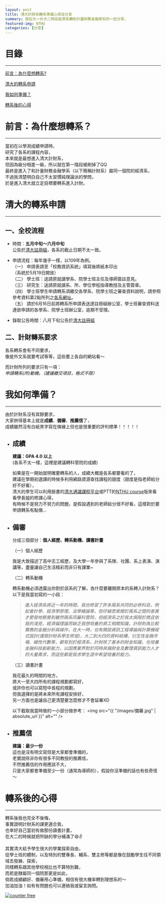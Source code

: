 ```yaml
---
layout: post
title: 清大計財系轉系準備心得及分享
summary: 我在大一升大二時從經濟系轉到計量財務金融學系的一些分享。
featured-img: NTHU
categories: [分享]
---
```


# 目錄

***

[前言：為什麼想轉系?](#前言)

[清大的轉系申請](#清大的轉系申請)

[我如何準備？](#我如何準備)

[轉系後的心得](#轉系後的心得)

<a name="前言"/>

# 前言：為什麼想轉系？

***

當初在以學測成績申請時，<br>
研究了各系的課程內容，<br>
本來就是最想進入清大計財系，<br>
但因為級分相差一級，所以就在第一階段被刷掉了QQ<br>
最終是進入了和計量財務金融學系（以下簡稱計財系）屬同一個院的經濟系，<br>
不過我清楚明白自己不太習慣純理論派的學問，<br>
於是進入清大就立定目標要轉系進入計財。<br>

<a name="清大的轉系申請"/>

# 清大的轉系申請

***

## 一、全校流程

- 時間：**五月中旬～六月中旬**<br>
公告於[清大註冊組](http://registra.site.nthu.edu.tw/index.php)，各系的截止日期不太一致。<br>

- 申請流程：每年幾乎一樣，以109年為例。<br>
    （一） 申請表請至「校務資訊系統」填寫後將紙本印出<br>
            （系統於5月19日開放）<br>
    （二） 學士班：送請原就讀學系、院學士班主任及導師簽註意見。<br>
    （三） 研究生：送請原就讀系、所、學位學程指導教授及主管簽章。<br>
    （四） 學士班學生申請轉系須繳交各學系、院學士班之審查資料說明，請參照參考資料第2點所列之[各系網址](http://registra.site.nthu.edu.tw/p/404-1211-135670.php?Lang=zh-tw)。<br>
    （五） 請於6月16日前將轉系所申請表送達註冊組辦公室，學士班審查資料送達欲申請的各學系、院學士班辦公室，逾期不受理。<br>

- 錄取公告時間：八月下旬公告於[清大註冊組](http://registra.site.nthu.edu.tw/index.php)

## 二、計財轉系要求

各系轉系會有不同要求，<br>
像是外文系就要考試等等，這些要上各自的網站看～<br>

而計財所列的要求只有一項：<br>
   *申請轉系(所)動機。（建議繳交項目，格式不限）*<br>

<a name="我如何準備"/>

# 我如何準備？

***

由於計財系沒有其餘要求，<br>
大家拚得基本上就是**成績**、**備審**、**推薦信**了，<br>
成績雖然沒有白紙黑字寫在條線上但也是很重要的評判標準！！！！！<br>

- ## 成績

    **建議：GPA 4.0 以上**<br>
    (各系不太一樣，這裡是建議轉科管院的成績)

    如果是在一開始就明確要轉系的人，成績大概是各系都要看的了，<br>
    建議在學期初選課的時候多利用網路資源查找課程的甜度（甜度是指老師給分好不好看），<br>
    清大的學生可以利用臉書的[清大通識課程平台](https://www.facebook.com/NTHUGe/)或PTT的[NTHU course](https://pttweb.tw/nthu_course/)版來看看學長姐的修課心得，<br>
    有時候不是努力不努力的問題，是假設遇到的老師給分很不好看，這樣對於要申請轉系有點傷...<br>

- ## 備審

    分成三個部分：**個人經歷、轉系動機、讀書計畫**

    （一）個人經歷

    我是大致描述了高中志工經歷，及大學一年參與了系隊、社團、系上表演、演講等，盡量讓自己生活精彩而非只有課業~<br>
    
    （二）轉系動機

    轉系動機必須透露出你對於該系的了解，為什麼要離開原本的系轉入計財系？ <br>
    以下是我當初寫的一小段：<br>
    > *進入經濟系將近一年的時間，我也修習了許多兩系共同的必修科目，例如會計學、經濟學原理、法學緒論等，但仔細思索關於兩系之間的差異才更發地察覺到雖然兩系同屬科管院，但經濟系之於我太侷限於商且依我的淺見，經濟偏理論而缺乏我想培養的資工相關知識，計財則為比較實務的金融分析與操作，在大一時，也有開設資訊工程導論與計算機程式設計(僅限計財系學生修習)，大二到大四的資料結構、衍生性金融市場、線性代數等，都有別於經濟系，計財除了基本的財金知識，也培養金融科技創新能力，以因應業界對於同時具備財金及數理資訊能力人才的大量需求，而這些都是我求學生涯中希望培養的能力。*
    
    （三）讀書計畫

    我花最久的時間的地方，<br>將大一至大四所有的課程規劃都寫好，<br>
    或許你也可以寫短中長程的規劃，<br>
    但我選擇的是將未來所有課程安排好，<br>
    另一方面也是讓自己更清楚要怎麼修才不會延畢XD<br>

    以下截取我當時做的一小部分做參考：
    <span class="image fit"><img src="{{ "/images/備審.jpg" | absolute_url }}" alt="" /></span>

- ## 推薦信

    **建議：最少一份**<br>
    這也是沒有明文寫但是大家都會準備的，<br>
    老實說除非你有很多不同教授的推薦信，<br>
    不然推薦信的作用應該不大，<br>
    只是大家都會準備至少一份（通常為導師的），假設你沒準備的話也有些奇怪～

<a name="轉系後的心得"/>

# 轉系後的心得

***
轉系後我也完全不後悔，<br>事實證明計財系的課更適合我，<br>
也幸好自己當初有做那份讀書計畫，<br>
在大二的時候就把所缺的學分補滿了😄✌️

其實清大給予學生很大的學業探索自由，<br>
從學士班的體制，以及特別的雙專長、輔系、雙主修等都是像在鼓勵學生往不同領域去發展、探索，<br>
同樣轉系跟其他學校相比也不算特別難，<br>
而若是隸屬同一個院那更是如此，<br>
倘若成績顧好、備審用心準備，相信有很大機率轉到理想系的～<br>
加油加油！如有有問題也可以連絡我或留言詢問。





<!-- hitwebcounter Code START -->
<a href="https://www.hitwebcounter.com" target="_blank">
<img src="https://hitwebcounter.com/counter/counter.php?page=7544153&style=0032&nbdigits=5&type=page&initCount=0" title="Web Counter" Alt="counter free"   border="0" >
</a>                                    
                                  
                      



